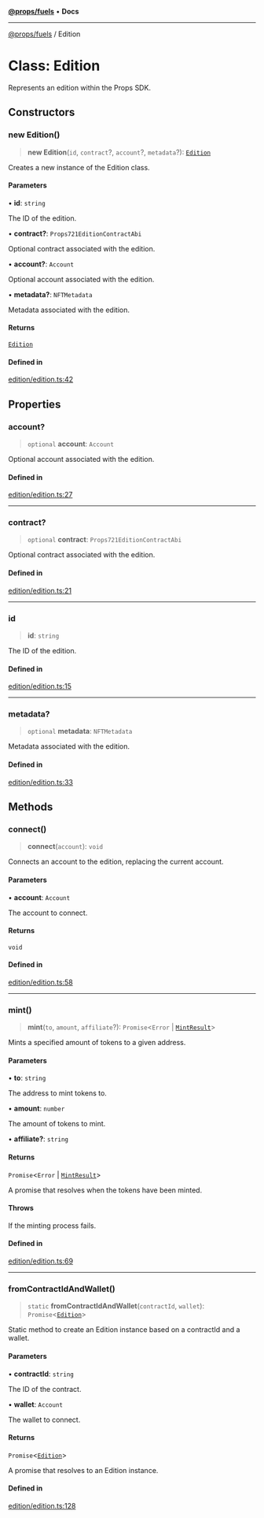 [**@props/fuels**](../README.md) • **Docs**

***

[@props/fuels](../README.md) / Edition

# Class: Edition

Represents an edition within the Props SDK.

## Constructors

### new Edition()

> **new Edition**(`id`, `contract`?, `account`?, `metadata`?): [`Edition`](Edition.md)

Creates a new instance of the Edition class.

#### Parameters

• **id**: `string`

The ID of the edition.

• **contract?**: `Props721EditionContractAbi`

Optional contract associated with the edition.

• **account?**: `Account`

Optional account associated with the edition.

• **metadata?**: `NFTMetadata`

Metadata associated with the edition.

#### Returns

[`Edition`](Edition.md)

#### Defined in

[edition/edition.ts:42](https://github.com/Props-Labs/octane/blob/5ddf1f6ec918b19be1516f349bcbaf667497f240/packages/props-fuels/src/edition/edition.ts#L42)

## Properties

### account?

> `optional` **account**: `Account`

Optional account associated with the edition.

#### Defined in

[edition/edition.ts:27](https://github.com/Props-Labs/octane/blob/5ddf1f6ec918b19be1516f349bcbaf667497f240/packages/props-fuels/src/edition/edition.ts#L27)

***

### contract?

> `optional` **contract**: `Props721EditionContractAbi`

Optional contract associated with the edition.

#### Defined in

[edition/edition.ts:21](https://github.com/Props-Labs/octane/blob/5ddf1f6ec918b19be1516f349bcbaf667497f240/packages/props-fuels/src/edition/edition.ts#L21)

***

### id

> **id**: `string`

The ID of the edition.

#### Defined in

[edition/edition.ts:15](https://github.com/Props-Labs/octane/blob/5ddf1f6ec918b19be1516f349bcbaf667497f240/packages/props-fuels/src/edition/edition.ts#L15)

***

### metadata?

> `optional` **metadata**: `NFTMetadata`

Metadata associated with the edition.

#### Defined in

[edition/edition.ts:33](https://github.com/Props-Labs/octane/blob/5ddf1f6ec918b19be1516f349bcbaf667497f240/packages/props-fuels/src/edition/edition.ts#L33)

## Methods

### connect()

> **connect**(`account`): `void`

Connects an account to the edition, replacing the current account.

#### Parameters

• **account**: `Account`

The account to connect.

#### Returns

`void`

#### Defined in

[edition/edition.ts:58](https://github.com/Props-Labs/octane/blob/5ddf1f6ec918b19be1516f349bcbaf667497f240/packages/props-fuels/src/edition/edition.ts#L58)

***

### mint()

> **mint**(`to`, `amount`, `affiliate`?): `Promise`\<`Error` \| [`MintResult`](../type-aliases/MintResult.md)\>

Mints a specified amount of tokens to a given address.

#### Parameters

• **to**: `string`

The address to mint tokens to.

• **amount**: `number`

The amount of tokens to mint.

• **affiliate?**: `string`

#### Returns

`Promise`\<`Error` \| [`MintResult`](../type-aliases/MintResult.md)\>

A promise that resolves when the tokens have been minted.

#### Throws

If the minting process fails.

#### Defined in

[edition/edition.ts:69](https://github.com/Props-Labs/octane/blob/5ddf1f6ec918b19be1516f349bcbaf667497f240/packages/props-fuels/src/edition/edition.ts#L69)

***

### fromContractIdAndWallet()

> `static` **fromContractIdAndWallet**(`contractId`, `wallet`): `Promise`\<[`Edition`](Edition.md)\>

Static method to create an Edition instance based on a contractId and a wallet.

#### Parameters

• **contractId**: `string`

The ID of the contract.

• **wallet**: `Account`

The wallet to connect.

#### Returns

`Promise`\<[`Edition`](Edition.md)\>

A promise that resolves to an Edition instance.

#### Defined in

[edition/edition.ts:128](https://github.com/Props-Labs/octane/blob/5ddf1f6ec918b19be1516f349bcbaf667497f240/packages/props-fuels/src/edition/edition.ts#L128)
